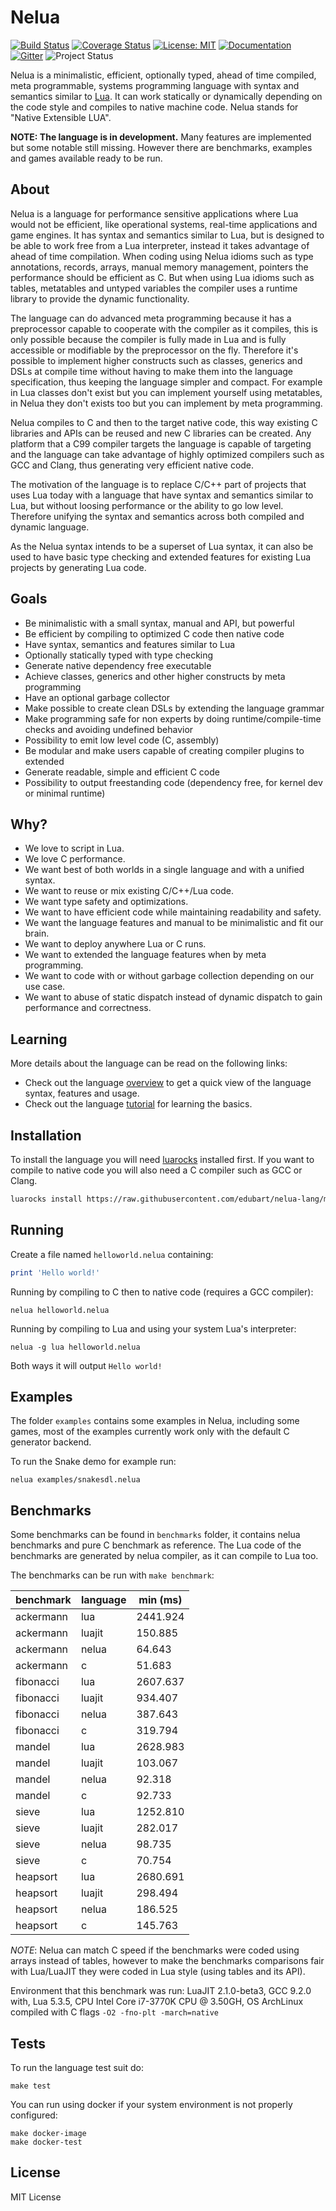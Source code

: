 # Nelua

[![Build Status](https://travis-ci.org/edubart/nelua-lang.svg?branch=master)](https://travis-ci.org/edubart/nelua-lang)
[![Coverage Status](https://coveralls.io/repos/github/edubart/nelua-lang/badge.svg?branch=master)](https://coveralls.io/github/edubart/nelua-lang?branch=master)
[![License: MIT](https://img.shields.io/badge/License-MIT-blue.svg?label=license)](https://opensource.org/licenses/MIT)
[![Documentation](https://img.shields.io/website/https/edubart.github.io/nelua-lang.svg?label=docs&color=blue)](https://edubart.github.io/nelua-lang/overview/)
[![Gitter](https://badges.gitter.im/nelua-lang/community.svg)](https://gitter.im/nelua-lang/community?utm_source=badge&utm_medium=badge&utm_campaign=pr-badge)
![Project Status](https://img.shields.io/badge/status-alpha-red.svg)

Nelua is a minimalistic, efficient, optionally typed, ahead of time compiled, meta programmable,
systems programming language with syntax and semantics similar to [Lua](https://en.wikipedia.org/wiki/Lua_(programming_language)). It can work statically or dynamically depending on the code style and
compiles to native machine code. Nelua stands for "Native Extensible LUA".

**NOTE: The language is in development.** Many features are implemented but some notable still
missing. However there are benchmarks, examples and games available ready to be run.

## About

Nelua is a language for performance sensitive applications where Lua
would not be efficient, like operational systems, real-time applications and game engines.
It has syntax and semantics similar to Lua, but is designed to be able to work free from
a Lua interpreter, instead it takes advantage of ahead of time compilation. 
When coding using Nelua idioms such as type annotations, records, arrays,
manual memory management, pointers the performance should be efficient as C.
But when using Lua idioms such as tables, metatables and untyped variables the compiler
uses a runtime library to provide the dynamic functionality.

The language can do advanced meta programming because it has a preprocessor
capable to cooperate with the compiler as it compiles,
this is only possible because the compiler is fully made in Lua
and is fully accessible or modifiable by the preprocessor on the fly. 
Therefore it's possible to implement higher constructs such as classes, generics and DSLs at compile time without having to make them into the language specification, thus keeping the language simpler and compact.
For example in Lua classes don't exist but you can implement yourself using metatables,
in Nelua they don't exists too but you can implement by meta programming.

Nelua compiles to C and then to the target native code, this way existing
C libraries and APIs can be reused and new C libraries can be created.
Any platform that a C99 compiler targets the language is capable of targeting and
the language can take advantage of highly optimized compilers such as GCC and Clang, thus generating very
efficient native code.

The motivation of the language is to replace C/C++ part of projects that uses
Lua today with a language that have syntax and semantics similar to Lua, but
without loosing performance or the ability to go low level. Therefore unifying the
syntax and semantics across both compiled and dynamic language.

As the Nelua syntax intends to be a superset of Lua syntax,
it can also be used to have basic type checking and extended features
for existing Lua projects by generating Lua code.

## Goals

* Be minimalistic with a small syntax, manual and API, but powerful
* Be efficient by compiling to optimized C code then native code
* Have syntax, semantics and features similar to Lua
* Optionally statically typed with type checking
* Generate native dependency free executable
* Achieve classes, generics and other higher constructs by meta programming
* Have an optional garbage collector
* Make possible to create clean DSLs by extending the language grammar
* Make programming safe for non experts by doing runtime/compile-time checks and avoiding undefined behavior
* Possibility to emit low level code (C, assembly)
* Be modular and make users capable of creating compiler plugins to extended
* Generate readable, simple and efficient C code
* Possibility to output freestanding code (dependency free, for kernel dev or minimal runtime)

## Why?

* We love to script in Lua.
* We love C performance.
* We want best of both worlds in a single language and with a unified syntax.
* We want to reuse or mix existing C/C++/Lua code.
* We want type safety and optimizations.
* We want to have efficient code while maintaining readability and safety.
* We want the language features and manual to be minimalistic and fit our brain.
* We want to deploy anywhere Lua or C runs.
* We want to extended the language features when by meta programming.
* We want to code with or without garbage collection depending on our use case.
* We want to abuse of static dispatch instead of dynamic dispatch to gain performance and correctness.

## Learning

More details about the language can be read on the following links:
* Check out the language [overview](https://edubart.github.io/nelua-lang/overview/)
to get a quick view of the language syntax, features and usage.
* Check out the language [tutorial](https://edubart.github.io/nelua-lang/tutorial/)
for learning the basics.

## Installation

To install the language you will need [luarocks](https://luarocks.org/) installed first.
If you want to compile to native code you will also need a C compiler such as GCC or Clang.

```bash
luarocks install https://raw.githubusercontent.com/edubart/nelua-lang/master/rockspecs/nelua-dev-1.rockspec
```

## Running

Create a file named `helloworld.nelua` containing:

```lua
print 'Hello world!'
```

Running by compiling to C then to native code (requires a GCC compiler):
```shell
nelua helloworld.nelua
```

Running by compiling to Lua and using your system Lua's interpreter:
```shell
nelua -g lua helloworld.nelua
```

Both ways it will output  ```Hello world!```


## Examples

The folder `examples` contains some examples in Nelua, including some games,
most of the examples currently work only with the default C generator backend.

To run the Snake demo for example run:

```shell
nelua examples/snakesdl.nelua
```

## Benchmarks

Some benchmarks can be found in `benchmarks` folder, it contains nelua benchmarks
and pure C benchmark as reference. The Lua code of the benchmarks are generated
by nelua compiler, as it can compile to Lua too.

The benchmarks can be run with `make benchmark`:

|    benchmark |  language |   min (ms) |
|--------------|-----------|------------|
|    ackermann |       lua |   2441.924 |
|    ackermann |    luajit |    150.885 |
|    ackermann |     nelua |     64.643 |
|    ackermann |         c |     51.683 |
|    fibonacci |       lua |   2607.637 |
|    fibonacci |    luajit |    934.407 |
|    fibonacci |     nelua |    387.643 |
|    fibonacci |         c |    319.794 |
|       mandel |       lua |   2628.983 |
|       mandel |    luajit |    103.067 |
|       mandel |     nelua |     92.318 |
|       mandel |         c |     92.733 |
|        sieve |       lua |   1252.810 |
|        sieve |    luajit |    282.017 |
|        sieve |     nelua |     98.735 |
|        sieve |         c |     70.754 |
|     heapsort |       lua |   2680.691 |
|     heapsort |    luajit |    298.494 |
|     heapsort |     nelua |    186.525 |
|     heapsort |         c |    145.763 |

*NOTE*: Nelua can match C speed if the benchmarks were coded using arrays instead of tables,
however to make the benchmarks comparisons fair with Lua/LuaJIT they were coded in Lua style
(using tables and its API).

Environment that this benchmark was run:
LuaJIT 2.1.0-beta3,
GCC 9.2.0 with,
Lua 5.3.5,
CPU Intel Core i7-3770K CPU @ 3.50GH,
OS ArchLinux
compiled with C flags `-O2 -fno-plt -march=native`

## Tests

To run the language test suit do:

```
make test
```

You can run using docker if your system environment is not properly configured:
```
make docker-image
make docker-test
```

## License

MIT License
